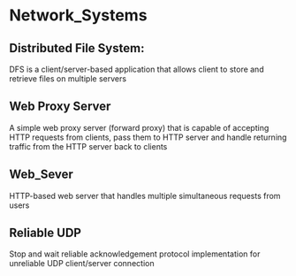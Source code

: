 # Network_Systems

## Distributed File System: 
  DFS is a client/server-based application that allows client to store and retrieve files on multiple servers
## Web Proxy Server
  A simple web proxy server (forward proxy) that is capable of accepting HTTP requests from clients, pass them to HTTP server and handle returning traffic from the HTTP server back to clients

## Web_Sever
  HTTP-based web server that handles multiple simultaneous requests from users

## Reliable UDP
  Stop and wait reliable acknowledgement protocol implementation for unreliable UDP client/server connection
  
